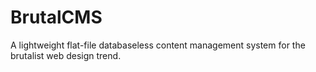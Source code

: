 # BrutalCMS
A lightweight flat-file databaseless content management system for the brutalist web design trend.
